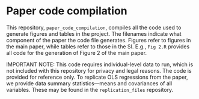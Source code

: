 # Paper code compilation

This repository, `paper_code_compilation`, compiles all the code used to generate figures and tables in the project. The filenames indicate what component of the paper the code file generates. Figures refer to figures in the main paper, while tables refer to those in the SI. E.g., `Fig 2.R` provides all code for the generation of Figure 2 of the main paper.

IMPORTANT NOTE: This code requires individual-level data to run, which is not included with this repository for privacy and legal reasons. The code is provided for reference only. To replicate OLS regressions from the paper, we provide data summary statistics—means and covariances of all variables. These may be found in the `replication_files` repository.
